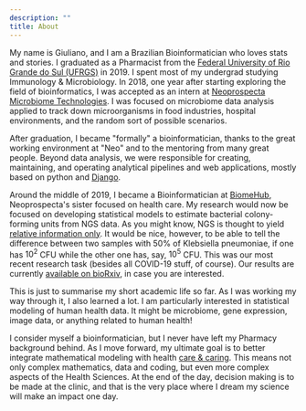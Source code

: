 ```yaml
---
description: ""
title: About
---
```



My name is Giuliano, and I am a Brazilian Bioinformatician who loves stats and stories. I graduated as a Pharmacist from the [Federal University of Rio Grande do Sul (UFRGS)](ufrgs.br) in 2019. I spent most of my undergrad studying Immunology & Microbiology. In 2018, one year after starting exploring the field of bioinformatics, I was accepted as an intern at [Neoprospecta Microbiome Technologies](https://www.neoprospecta.com/). I was focused on microbiome data analysis applied to track down microorganisms in food industries, hospital environments, and the random sort of possible scenarios. 

After graduation, I became "formally" a bioinformatician, thanks to the great working environment at "Neo" and to the mentoring from many great people. Beyond data analysis, we were responsible for creating, maintaining, and operating analytical pipelines and web applications, mostly based on python and [Django](https://www.djangoproject.com/). 

Around the middle of 2019, I became a Bioinformatician at [BiomeHub](https://www.biome-hub.com/), Neoprospecta's sister focused on health care. My research would now be focused on developing statistical models to estimate bacterial colony-forming units from NGS data. As you might know, NGS is thought to yield [relative information only](https://academic.oup.com/bioinformatics/article/34/16/2870/4956011). It would be nice, however, to be able to tell the difference between two samples with 50% of Klebsiella pneumoniae, if one has $10^2$ CFU while the other one has, say, $10^5$ CFU. This was our most recent research task (besides all COVID-19 stuff, of course). Our results are currently [available on bioRxiv](https://www.biorxiv.org/content/10.1101/2020.02.03.932301v2), in case you are interested. 

This is just to summarise my short academic life so far. As I was working my way through it, I also learned a lot. I am particularly interested in statistical modeling of human health data. It might be microbiome, gene expression, image data, or anything related to human health! 

I consider myself a bioinformatician, but I never have left my Pharmacy background behind. As I move forward, my ultimate goal is to better integrate mathematical modeling with health [care & caring](). This means not only complex mathematics, data and coding, but even more complex aspects of the Health Sciences. At the end of the day, decision making is to be made at the clinic, and that is the very place where I dream my science will make an impact one day.

